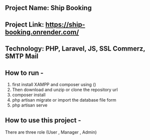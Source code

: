 ## Project Name: Ship Booking
## Project Link: https://ship-booking.onrender.com/
## Technology: PHP, Laravel, JS, SSL Commerz, SMTP Mail

## How to run -
1. first install XAMPP and composer using ()
2. Then download and unzip or clone the repository url
3. composer install
4. php artisan migrate or import the database file form 
5. php artisan serve

## How to use this project -
There are three role (User , Manager , Admin)
